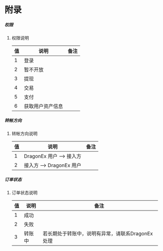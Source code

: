 # 附录

##### 权限

1. 权限说明

    | 值 | 说明 | 备注 |
    | --- | --- | --- |
    | 1 | 登录 | |
    | 2 | 暂不开放 | |
    | 3 | 提现 | |
    | 4 | 交易 | |
    | 5 | 支付 | |
    | 6 | 获取用户资产信息 |

##### 转帐方向

1. 转帐方向说明

    | 值 | 说明 | 备注 |
    | --- | --- | --- |
    | 1 | DragonEx 用户 --> 接入方 | |
    | 2 | 接入方 --> DragonEx 用户 | |
    
##### 订单状态

1. 订单状态说明

    | 值 | 说明 | 备注 |
    | --- | --- | --- |
    | 1 | 成功 | |
    | 2 | 失败 | |
    | 3 | 转账中 |若长期处于转账中，说明有异常，请联系DragonEx处理 |